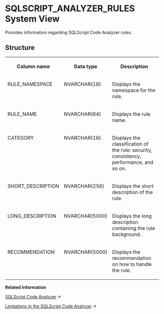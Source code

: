 <!-- loio2a2e83453ebf444291a7ccb9f4951017 -->

# SQLSCRIPT\_ANALYZER\_RULES System View

Provides information regarding SQLScript Code Analyzer rules.



<a name="loio2a2e83453ebf444291a7ccb9f4951017__section_kyq_d53_vhb"/>

## Structure


<table>
<tr>
<th valign="top">

Column name



</th>
<th valign="top">

Data type



</th>
<th valign="top">

Description



</th>
</tr>
<tr>
<td valign="top">

RULE\_NAMESPACE



</td>
<td valign="top">

NVARCHAR\(16\)



</td>
<td valign="top">

Displays the namespace for the rule.



</td>
</tr>
<tr>
<td valign="top">

RULE\_NAME



</td>
<td valign="top">

NVARCHAR\(64\)



</td>
<td valign="top">

Displays the rule name.



</td>
</tr>
<tr>
<td valign="top">

CATEGORY



</td>
<td valign="top">

NVARCHAR\(16\)



</td>
<td valign="top">

Displays the classification of the rule: security, consistency, performance, and so on.



</td>
</tr>
<tr>
<td valign="top">

SHORT\_DESCRIPTION



</td>
<td valign="top">

NVARCHAR\(256\)



</td>
<td valign="top">

Displays the short description of the rule.



</td>
</tr>
<tr>
<td valign="top">

LONG\_DESCRIPTION



</td>
<td valign="top">

NVARCHAR\(5000\)



</td>
<td valign="top">

Displays the long description containing the rule background.



</td>
</tr>
<tr>
<td valign="top">

RECOMMENDATION



</td>
<td valign="top">

NVARCHAR\(5000\)



</td>
<td valign="top">

Displays the recommendation on how to handle the rule.



</td>
</tr>
</table>

**Related Information**  


[SQLScript Code Analyzer](https://help.sap.com/viewer/d1cb63c8dd8e4c35a0f18aef632687f0/2023_2_QRC/en-US/f7e1c7fbce6f4db49e29d7cc58b78384.html "The SQLScript Code Analyzer consists of two built-in procedures that scan CREATE FUNCTION and CREATE PROCEDURE statements and search for patterns indicating problems in code quality, security or performance.") :arrow_upper_right:

[Limitations in the SQLScript Code Analyzer](https://help.sap.com/viewer/d1cb63c8dd8e4c35a0f18aef632687f0/2023_2_QRC/en-US/2c230ed67be44187907ddd38dcb61240.html "") :arrow_upper_right:

